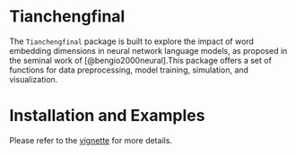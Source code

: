 # Tianchengfinal

The `Tianchengfinal` package is built to explore  the impact of word embedding dimensions in neural network language models, as proposed in the seminal work of [@bengio2000neural].This package offers a set of functions for data preprocessing, model training, simulation, and visualization.

# Installation and Examples

Please refer to the [vignette](link-to-vignette) for more details. 
